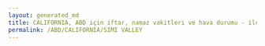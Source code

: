 ```yaml
---
layout: generated_md
title: CALIFORNIA, ABD için iftar, namaz vakitleri ve hava durumu - ilçe/eyalet seç
permalink: /ABD/CALIFORNIA/SIMI VALLEY
---
```


<script type="text/javascript">
  var country = ABD;
  var city = CALIFORNIA;
  var state = SIMI VALLEY;
  var lat = 72;
  var lon = 21;
</script>
